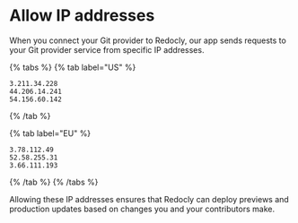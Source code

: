 # Allow IP addresses

When you connect your Git provider to Redocly, our app sends requests to your Git provider service from specific IP addresses.

{% tabs %}
{% tab label="US" %}

```shell
3.211.34.228
44.206.14.241
54.156.60.142
```

{% /tab %}

{% tab label="EU" %}

```shell
3.78.112.49
52.58.255.31
3.66.111.193
```

{% /tab %}
{% /tabs %}

Allowing these IP addresses ensures that Redocly can deploy previews and production updates based on changes you and your contributors make.